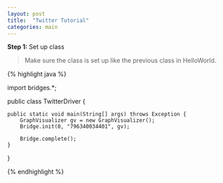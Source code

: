 ```yaml
---
layout: post
title:  "Twitter Tutorial"
categories: main
---
```


**Step 1:** Set up class

> Make sure the class is set up like the previous class in HelloWorld.

{% highlight java  %}

import bridges.*;

public class TwitterDriver {

	public static void main(String[] args) throws Exception {
		GraphVisualizer gv = new GraphVisualizer();
		Bridge.init(0, "796340034401", gv);
		
		Bridge.complete();
	}
}

{% endhighlight %}
